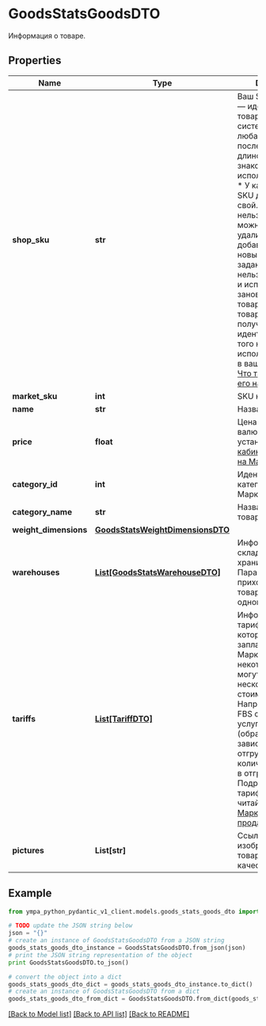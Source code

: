 # GoodsStatsGoodsDTO

Информация о товаре.

## Properties
Name | Type | Description | Notes
------------ | ------------- | ------------- | -------------
**shop_sku** | **str** | Ваш SKU — идентификатор товара в вашей системе.  Разрешена любая последовательность длиной до 255 знаков.  Правила использования SKU:  * У каждого товара SKU должен быть свой.  * SKU товара нельзя менять — можно только удалить товар и добавить заново с новым SKU.  * Уже заданный SKU нельзя освободить и использовать заново для другого товара. Каждый товар должен получать новый идентификатор, до того никогда не использовавшийся в вашем каталоге.  [Что такое SKU и как его назначать](https://yandex.ru/support/marketplace/assortment/add/index.html#fields)  | [optional] 
**market_sku** | **int** | SKU на Маркете. | [optional] 
**name** | **str** | Название товара. | [optional] 
**price** | **float** | Цена на товар в валюте, которая установлена [в кабинете продавца на Маркете](https://partner.market.yandex.ru/). | [optional] 
**category_id** | **int** | Идентификатор категории товара на Маркете. | [optional] 
**category_name** | **str** | Название категории товара на Маркете. | [optional] 
**weight_dimensions** | [**GoodsStatsWeightDimensionsDTO**](GoodsStatsWeightDimensionsDTO.md) |  | [optional] 
**warehouses** | [**List[GoodsStatsWarehouseDTO]**](GoodsStatsWarehouseDTO.md) | Информация о складах, на которых хранится товар.  Параметр не приходит, если товара нет ни на одном складе.  | [optional] 
**tariffs** | [**List[TariffDTO]**](TariffDTO.md) | Информация о тарифах, по которым нужно заплатить за услуги Маркета.  По некоторым услугам могут возвращаться несколько разных стоимостей. Например, в модели FBS стоимость услуги &#x60;SORTING&#x60; (обработка заказа) зависит от способа отгрузки и количества заказов в отгрузке. Подробнее о тарифах на услуги читайте [в Справке Маркета для продавцов](https://yandex.ru/support2/marketplace/ru/introduction/rates/models/).  | [optional] 
**pictures** | **List[str]** | Ссылки (URL) изображений товара в хорошем качестве. | [optional] 

## Example

```python
from ympa_python_pydantic_v1_client.models.goods_stats_goods_dto import GoodsStatsGoodsDTO

# TODO update the JSON string below
json = "{}"
# create an instance of GoodsStatsGoodsDTO from a JSON string
goods_stats_goods_dto_instance = GoodsStatsGoodsDTO.from_json(json)
# print the JSON string representation of the object
print GoodsStatsGoodsDTO.to_json()

# convert the object into a dict
goods_stats_goods_dto_dict = goods_stats_goods_dto_instance.to_dict()
# create an instance of GoodsStatsGoodsDTO from a dict
goods_stats_goods_dto_from_dict = GoodsStatsGoodsDTO.from_dict(goods_stats_goods_dto_dict)
```
[[Back to Model list]](../README.md#documentation-for-models) [[Back to API list]](../README.md#documentation-for-api-endpoints) [[Back to README]](../README.md)



